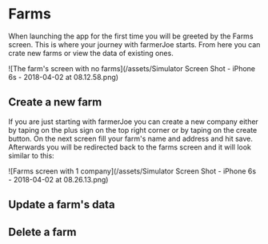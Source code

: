 # Farms

When launching the app for the first time you will be greeted by the Farms screen. This is where your journey with farmerJoe starts. From here you can crate new farms or view the data of existing ones.

![The farm&apos;s screen with no farms](/assets/Simulator Screen Shot - iPhone 6s - 2018-04-02 at 08.12.58.png)



## Create a new farm

If you are just starting with farmerJoe you can create a new company either by taping on the plus sign on the top right corner or by taping on the create button. On the next screen fill your farm's name and address and hit save. Afterwards you will be redirected back to the farms screen and it will look similar to this:

![Farms screen with 1 company](/assets/Simulator Screen Shot - iPhone 6s - 2018-04-02 at 08.26.13.png)






## Update a farm's data

## Delete a farm




